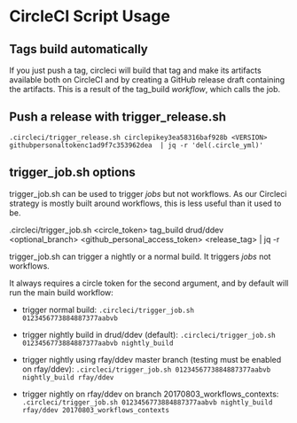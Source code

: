 # CircleCI Script Usage

## Tags build automatically

If you just push a tag, circleci will build that tag and make its artifacts available both on CircleCI and by creating a GitHub release draft containing the artifacts. This is a result of the tag_build *workflow*, which calls the job.

## Push a release with trigger_release.sh

`.circleci/trigger_release.sh circlepikey3ea58316baf928b <VERSION> githubpersonaltokenc1ad9f7c353962dea  | jq -r 'del(.circle_yml)'`

## trigger_job.sh options

trigger_job.sh can be used to trigger *jobs* but not workflows. As our Circleci strategy is mostly built around workflows, this is less useful than it used to be.

.circleci/trigger_job.sh <circle_token> tag_build drud/ddev <optional_branch> <github_personal_access_token>  <release_tag>  | jq -r

trigger_job.sh can trigger a nightly or a normal build. It triggers *jobs* not workflows.

It always requires a circle token for the second argument, and by default will run the main build workflow:

* trigger normal build:
`.circleci/trigger_job.sh 0123456773884887377aabvb `

* trigger nightly build in drud/ddev (default):
`.circleci/trigger_job.sh 0123456773884887377aabvb nightly_build`

* trigger nightly using rfay/ddev master branch (testing must be enabled on rfay/ddev):
`.circleci/trigger_job.sh 0123456773884887377aabvb nightly_build rfay/ddev`

* trigger nightly on rfay/ddev on branch 20170803_workflows_contexts:
`.circleci/trigger_job.sh 0123456773884887377aabvb nightly_build rfay/ddev 20170803_workflows_contexts`
